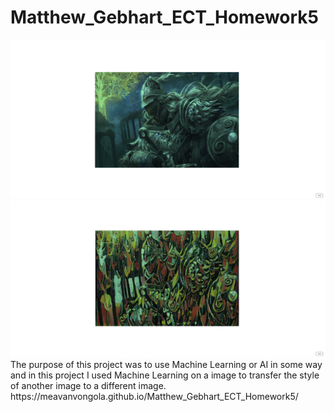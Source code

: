 # Matthew_Gebhart_ECT_Homework5
<img src="2022-03-23.png"> 
<img src="2022-03-23 (2).png">
The purpose of this project was to use Machine Learning or AI in some way and in this project I used Machine Learning on a image to transfer the style of another image to a different image. 
https://meavanvongola.github.io/Matthew_Gebhart_ECT_Homework5/
